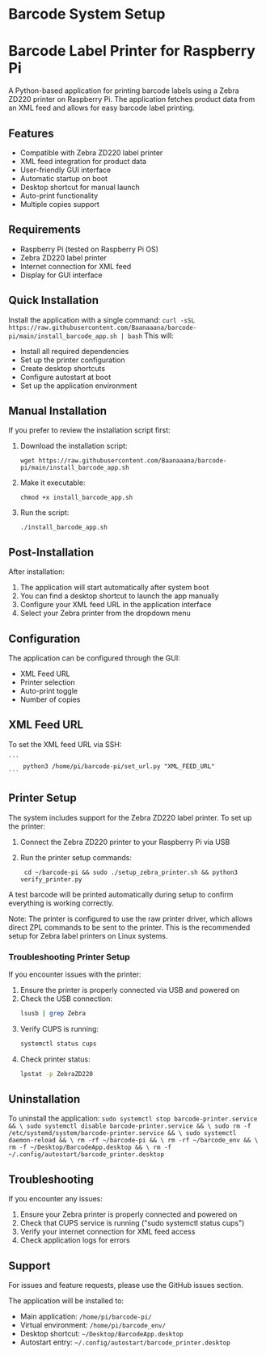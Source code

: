 # Barcode System Setup

# Barcode Label Printer for Raspberry Pi

A Python-based application for printing barcode labels using a Zebra ZD220 printer on Raspberry Pi. The application fetches product data from an XML feed and allows for easy barcode label printing.

## Features

- Compatible with Zebra ZD220 label printer
- XML feed integration for product data
- User-friendly GUI interface
- Automatic startup on boot
- Desktop shortcut for manual launch
- Auto-print functionality
- Multiple copies support


## Requirements

- Raspberry Pi (tested on Raspberry Pi OS)
- Zebra ZD220 label printer
- Internet connection for XML feed
- Display for GUI interface


## Quick Installation

Install the application with a single command:
    ```
    curl -sSL https://raw.githubusercontent.com/Baanaaana/barcode-pi/main/install_barcode_app.sh | bash
    ```
This will:
- Install all required dependencies
- Set up the printer configuration
- Create desktop shortcuts
- Configure autostart at boot
- Set up the application environment


## Manual Installation

If you prefer to review the installation script first:

1. Download the installation script:
    ```
    wget https://raw.githubusercontent.com/Baanaaana/barcode-pi/main/install_barcode_app.sh
    ```
2. Make it executable:
    ```
    chmod +x install_barcode_app.sh
    ```
3. Run the script:
    ```
    ./install_barcode_app.sh
    ```


## Post-Installation

After installation:
1. The application will start automatically after system boot
2. You can find a desktop shortcut to launch the app manually
3. Configure your XML feed URL in the application interface
4. Select your Zebra printer from the dropdown menu


## Configuration

The application can be configured through the GUI:
- XML Feed URL
- Printer selection
- Auto-print toggle
- Number of copies


## XML Feed URL

To set the XML feed URL via SSH:

    ```
        python3 /home/pi/barcode-pi/set_url.py "XML_FEED_URL"
    ```


## Printer Setup

The system includes support for the Zebra ZD220 label printer. To set up the printer:

1. Connect the Zebra ZD220 printer to your Raspberry Pi via USB

2. Run the printer setup commands:
   ```
    cd ~/barcode-pi && sudo ./setup_zebra_printer.sh && python3 verify_printer.py
   ```

A test barcode will be printed automatically during setup to confirm everything is working correctly.

Note: The printer is configured to use the raw printer driver, which allows direct ZPL commands to be sent to the printer. This is the recommended setup for Zebra label printers on Linux systems.

### Troubleshooting Printer Setup

If you encounter issues with the printer:

1. Ensure the printer is properly connected via USB and powered on
2. Check the USB connection:
   ```bash
   lsusb | grep Zebra
   ```
3. Verify CUPS is running:
   ```bash
   systemctl status cups
   ```
4. Check printer status:
   ```bash
   lpstat -p ZebraZD220
   ```


## Uninstallation

To uninstall the application:
    ```
    sudo systemctl stop barcode-printer.service && \
    sudo systemctl disable barcode-printer.service && \
    sudo rm -f /etc/systemd/system/barcode-printer.service && \
    sudo systemctl daemon-reload && \
    rm -rf ~/barcode-pi && \
    rm -rf ~/barcode_env && \
    rm -f ~/Desktop/BarcodeApp.desktop && \
    rm -f ~/.config/autostart/barcode_printer.desktop
    ```

## Troubleshooting

If you encounter any issues:
1. Ensure your Zebra printer is properly connected and powered on
2. Check that CUPS service is running ("sudo systemctl status cups")
3. Verify your internet connection for XML feed access
4. Check application logs for errors


## Support

For issues and feature requests, please use the GitHub issues section.

The application will be installed to:
- Main application: `/home/pi/barcode-pi/`
- Virtual environment: `/home/pi/barcode_env/`
- Desktop shortcut: `~/Desktop/BarcodeApp.desktop`
- Autostart entry: `~/.config/autostart/barcode_printer.desktop`
